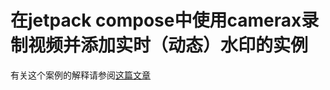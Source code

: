 # 在jetpack compose中使用camerax录制视频并添加实时（动态）水印的实例
有关这个案例的解释请参阅[这篇文章](https://www.leessmin.com/article/670509446307909)
